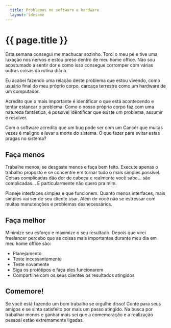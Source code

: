```yaml
---
  title: Problemas no software e hardware
  layout: ideiame
---
```


# {{ page.title }}

Esta semana consegui me machucar sozinho. Torci o meu pé e tive uma luxação nos nervos e estou preso dentro de meu home office. Não sou acostumado a sentir dor e como isso consegue corromper com várias outras coisas da rotina diária.

Eu acabei fazendo uma relação deste problema que estou vivendo, como usuário final do meu próprio corpo, carcaça terrestre como um hardware de um computador. 

Acredito que o mais importante é identificar o que está acontecendo e tentar estancar o problema. Como o nosso próprio corpo faz com uma natureza fantástica, é possível idêntificar que existe um problema, assumir e resolver.

Com o software acredito que um bug pode ser com um Cancêr que muitas vezes é maligno e levar a morte do sistema. O que fazer para evitar estas pragas no sistema?

## Faça menos 

Trabalhe menos, se desgaste menos e faça bem feito. Execute apenas o trabalho proposto e se concentre em tornar tudo o mais simples possível. Coisas complicadas dão dor de cabeça e realmente você sabe... são complicadas... E particularmente não quero pra mim.

Planeje interfaces simples e que funcionem. Quanto menos interfaces, mais simples vai ser de seu cliente usar. Além de você não se estressar com muitas manutenções e problemas desnecessários.

## Faça melhor 

Minimize seu esforço e maximize o seu resultado. Depois que virei freelancer percebo que as coisas mais importantes durante meu dia em meu home office são:

* Planejamento 
* Teste incessantemente 
* Teste novamente
* Siga os protótipos e faça eles funcionarem
* Compartilhe com os seus clientes os resultados atingidos

## Comemore!

Se você está fazendo um bom trabalho se orgulhe disso! Conte para seus amigos e se sinta satisfeito por mais um passo atingido. Na busca por trabalhar menos e ganhar mais sei que a comemoração e a realização pessoal estão extremamente ligadas.

